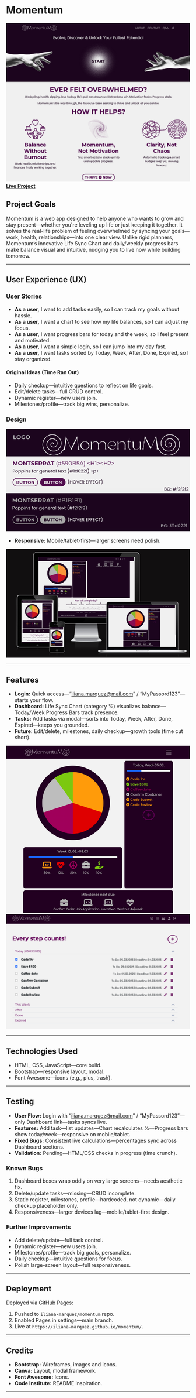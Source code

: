 # Momentum 

![Image 1](assets/images/public-landing-homepage.png)
**[Live Project](https://iliana-marquez.github.io/momentum/)**

## Project Goals

Momentum is a web app designed to help anyone who wants to grow and stay present—whether you're leveling up life or just keeping it together. It solves the real-life problem of feeling overwhelmed by syncing your goals—work, health, relationships—into one clear view. Unlike rigid planners, Momentum’s innovative Life Sync Chart and daily/weekly progress bars make balance visual and intuitive, nudging you to live now while building tomorrow.

---

## User Experience (UX)

### User Stories
- **As a user,** I want to add tasks easily, so I can track my goals without hassle.
- **As a user,** I want a chart to see how my life balances, so I can adjust my focus.
- **As a user,** I want progress bars for today and the week, so I feel present and motivated.
- **As a user,** I want a simple login, so I can jump into my day fast.
- **As a user,** I want tasks sorted by Today, Week, After, Done, Expired, so I stay organized.

#### Original Ideas (Time Ran Out)
- Daily checkup—intuitive questions to reflect on life goals.
- Edit/delete tasks—full CRUD control.
- Dynamic register—new users join.
- Milestones/profile—track big wins, personalize.

### Design

![Image 2](assets/images/design-elements.png)

- **Responsive:** Mobile/tablet-first—larger screens need polish.

![Image 3](assets/images/dashboard-responsiveness.png)

---
## Features

- **Login:** Quick access—“iliana.marquez@mail.com” / “MyPassord123”—starts your flow.
- **Dashboard:** Life Sync Chart (category %) visualizes balance—Today/Week Progress Bars track presence.
- **Tasks:** Add tasks via modal—sorts into Today, Week, After, Done, Expired—keeps you grounded.
- **Future:** Edit/delete, milestones, daily checkup—growth tools (time cut short).

![Image 4](assets/images/dashboard-md-device.png)
![Image 5](assets/images/task-page.png)

---

## Technologies Used

- HTML, CSS, JavaScript—core build.
- Bootstrap—responsive layout, modal.
- Font Awesome—icons (e.g., plus, trash).

---

## Testing

- **User Flow:** Login with “iliana.marquez@mail.com” / “MyPassord123”—only Dashboard link—tasks syncs live.
- **Features:** Add task—list updates—Chart recalculates %—Progress bars show today/week—responsive on mobile/tablet.
- **Fixed Bugs:** Consistent live calculations—percentages sync across Dashboard sections.
- **Validation:** Pending—HTML/CSS checks in progress (time crunch).

### Known Bugs
1. Dashboard boxes wrap oddly on very large screens—needs aesthetic fix.
2. Delete/update tasks—missing—CRUD incomplete.
3. Static register, milestones, profile—hardcoded, not dynamic—daily checkup placeholder only.
4. Responsiveness—larger devices lag—mobile/tablet-first design.

### Further Improvements
- Add delete/update—full task control.
- Dynamic register—new users join.
- Milestones/profile—track big goals, personalize.
- Daily checkup—intuitive questions for focus.
- Polish large-screen layout—full responsiveness.

---

## Deployment

Deployed via GitHub Pages:
1. Pushed to `iliana-marquez/momentum` repo.
2. Enabled Pages in settings—main branch.
3. Live at `https://iliana-marquez.github.io/momentum/`.

---

## Credits

- **Bootstrap:** Wireframes, images and icons.
- **Canva:** Layout, modal framework.
- **Font Awesome:** Icons.
- **Code Institute:** README inspiration.

---
